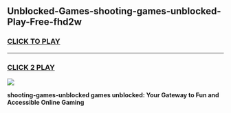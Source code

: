 
## Unblocked-Games-shooting-games-unblocked-Play-Free-fhd2w
<h3>
<a href="https://premium76.site?title=shooting-games-unblocked&ref=23A">CLICK TO PLAY</a></h3>
<hr>

<h3>
<a href="https://premium76.site?title=shooting-games-unblocked&ref=23A">CLICK 2 PLAY</a>
  
</h3>

<a href="https://premium76.site?title=shooting-games-unblocked&ref=23A"><img src="https://clearcache.store/games.png"></a>


**shooting-games-unblocked games unblocked: Your Gateway to Fun and Accessible Online Gaming**
